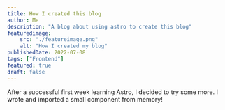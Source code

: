 ```yaml
---
title: How I created this blog
author: Me
description: "A blog about using astro to create this blog"
featuredimage:
    src: "./featureimage.png"
    alt: "How I created my blog"
publishedDate: 2022-07-08
tags: ["Frontend"]
featured: true
draft: false
---
```


After a successful first week learning Astro, I decided to try some more. I wrote and imported a small component from memory!
